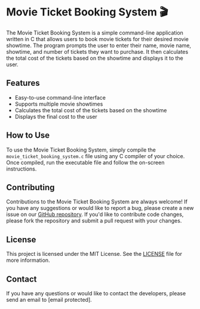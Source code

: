 # Movie Ticket Booking System 🎬

The Movie Ticket Booking System is a simple command-line application written in C that allows users to book movie tickets for their desired movie showtime. The program prompts the user to enter their name, movie name, showtime, and number of tickets they want to purchase. It then calculates the total cost of the tickets based on the showtime and displays it to the user.

## Features

- Easy-to-use command-line interface
- Supports multiple movie showtimes
- Calculates the total cost of the tickets based on the showtime
- Displays the final cost to the user

## How to Use

To use the Movie Ticket Booking System, simply compile the `movie_ticket_booking_system.c` file using any C compiler of your choice. Once compiled, run the executable file and follow the on-screen instructions.

## Contributing

Contributions to the Movie Ticket Booking System are always welcome! If you have any suggestions or would like to report a bug, please create a new issue on our [GitHub repository](https://github.com/your-repo-link). If you'd like to contribute code changes, please fork the repository and submit a pull request with your changes.

## License

This project is licensed under the MIT License. See the [LICENSE](LICENSE) file for more information.

## Contact

If you have any questions or would like to contact the developers, please send an email to [email protected].
